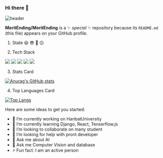 ### Hi there 👋

![header](https://capsule-render.vercel.app/api?type=waving&color=gradient&height=300&section=header&text=Welcome%20to%20'Merit'%20GitHub%20✨&fontColor=ffffff&fontSize=40)

**MeritEnding/MeritEnding** is a ✨ _special_ ✨ repository because its `README.md` (this file) appears on your GitHub profile.

1. State
  😃 😎 🏃 😉

2. Tech Stack

<img src="https://img.shields.io/badge/Python-3776AB?style=flat-square&logo=Python&logoColor=white"/>
<img src="https://img.shields.io/badge/TensorFlow-FF6F00?style=flat-square&logo=JavaScript&logoColor=white"/>
<img src="https://img.shields.io/badge/JavaScript-F7DF1E?style=flat-square&logo=JavaScript&logoColor=white"/>
<img src="https://img.shields.io/badge/Django-092E20?style=flat-square&logo=JavaScript&logoColor=white"/>
<img src="https://img.shields.io/badge/Spring Boot-6DB33F?style=flat-square&logo=JavaScript&logoColor=white"/>

3. Stats Card

[![Anurag's GitHub stats](https://github-readme-stats.vercel.app/api?username=MeritEnding)](https://github.com/anuraghazra/github-readme-stats)

4. Top Languages Card

[![Top Langs](https://github-readme-stats.vercel.app/api/top-langs/?username=MeritEnding)](https://github.com/anuraghazra/github-readme-stats)

Here are some ideas to get you started:

- 🔭 I’m currently working on HanbatUniversity
- 🌱 I’m currently learning Django, React, Tenserflow.js
- 👯 I’m looking to collaborate on many student
- 🤔 I’m looking for help with pront developer
- 💬 Ask me about AI
- 💬 Ask me Computer Vision and database
- ⚡ Fun fact: I am an active person

